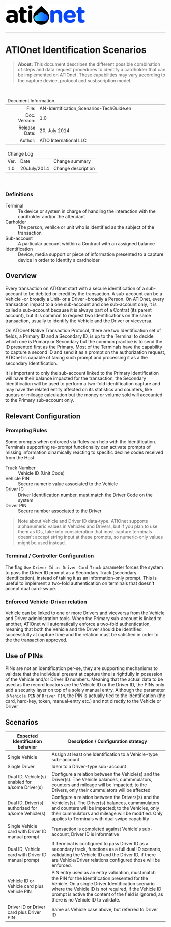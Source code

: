 ![ATIONET](Content/Images/ATIOnetLogo_250x70.png) 

***

# ATIOnet Identification Scenarios
> **About:** This document describes the different possible combination of steps and data request procedures to identify a cardholder that can be implemented on ATIOnet.
These capabilities may vary according to the capture device, protocol and susbscription model.  		

</br>

<table>
	<thead>
		<tr>
			<td colspan="2" class="tablehead">Document Information</td>
		</tr>
	</thead>
	<tfoot>
		<td colspan="2"> </td>
	</tfoot>
	<tbody>
		<tr>
			<td width="20%" class="rowhead" align="right">File:</td>
			<td>AN-Identification_Scenarios-TechGuide.en</td>
		</tr>
		<tr>
			<td align="right">Doc. Version:</td>
			<td>1.0</td>
		</tr>
		<tr>
			<td align="right">Release Date:</td>
			<td>20, July 2014</td>
		</tr>
		<tr>
			<td align="right">Author:</td>
			<td>ATIO International LLC</td>
		</tr>
	</tbody>
</table>

<table>
     <thead>
          <tr>
          	<td colspan="3">Change Log</td>
          </tr>
     </thead>
     <tfoot>
          <td colspan="3"> </td>
     </tfoot>
     <tbody>
        <tr>
          	<td>Ver.</td>
            <td>Date</td>
            <td>Change summary</td>
        </tr>
        <!-- Insert a table row like this for each version -->
        <tr>
          	<td>1.0</td>
          	<td>20/July/2014</td>
          	<td>Change description</td>
        </tr>
        <!-- End of version table row -->
     </tbody>
</table>
</br>

<!-- ###Table of Content -->


<!-- Optional Terms & Definition section -->
        
### Definitions	

<dl>
  <dt>Terminal</dt>
  <dd>Te device or system in charge of handling the interaction with the cardholder and/or the attendant</dd>
  <dt>Carholder</dt>
  <dd>The person, vehilce or unit who is identified as the subject of the transaction</dd>
  <dt>Sub-account</dt>
  <dd>A particular account whithin a Contract with an assigned balance</dd>
  <dt>Identification</dt>
  <dd>Device, media support or piece of information presented to a capture device in order to identify a cardholder</dd>

</dl>

<!-- Content starts here -->
## Overview ##
Every transaction on ATIOnet start with a secure identification of a sub-account to be debited or credit by the transaction. A sub-account can be a Vehicle -or broadly a Unit- or a Driver -broadly a Person.
On ATIOnet, every transaction impact to a one sub-account and one sub-account only, it is called a sub-account because it is always part of a Contrat (its parent account), but it is common to request two Identifications on the same transaction, usually to identify the Vehicle and the Driver or viceversa.

On ATIOnet Native Transaction Protocol, there are two Identification set of fields, a Primary ID and a Secondary ID, is up to the Terminal to decide which one is Primary or Secondary but the common practice is to send the ID presented first as the Primary. Most of the Terminals have the capability to capture a second ID and send it as a prompt on the authorization request, ATIOnet is capable of taking such prompt and processing it as a the secondary Identification.

It is important to only the sub-account linked to the Primary Identification will have their balance impacted for the transaction, the Secondary Identification will be used to perform a two-fold identification capture and may have the related entity affected on its statistics and counters, like quotas or mileage calculation but the money or volume sold will accounted to the Primary sub-account only.

## Relevant Configuration ##

### Prompting Rules ###
Some prompts when enforced via Rules can help with the Identification.
Terminals supporting re-prompt functionality can activate prompts of missing information dinamically reacting to specific decline codes received from the Host.

<dl>
  <dt>Truck Number</dt>
  <dd>Vehicle ID (Unit Code)</dd>
  <dt>Vehicle PIN</dt>
  <dd>Secure numeric value associated to the Vehicle</dd>
  <dt>Driver ID</dt>
  <dd>Driver Identification number, must match the Driver Code on the system</dd>
  <dt>Driver PIN</dt>
  <dd>Secure number associated to the Driver</dd>
</dl>

> Note about Vehicle and Driver ID data-type. ATIOnet supports alphanumeric values in Vehicles and Drivers, but if you plan to use them as IDs, take into consideration that most capture terminals doesn't accept string input at these prompts, so numeric-only values might be used instead.

### Terminal / Controller Configuration ###
The flag ```Use Driver Id as Driver Card Track``` parameter forces the system to pass the Driver ID prompt as a Secondary Track (secondary identification), instead of taking it as an information-only prompt. This is useful to implement a two-fold authentication on terminals that doesn't accept dual card-swipe.

### Enforced Vehicle-Driver relation ###
Vehicle can be linked to one or more Drivers and viceversa from the Vehicle and Driver administration tools. When the Primary sub-account is linked to another, ATIOnet will automatically enforce a two-fold authentication, meaning that both the Vehicle and the Driver should be identified successfully at capture time and the relation must be satisfied in order to the the transaction approved.

## Use of PINs ##
PINs are not an identification per-se, they are supporting mechanisms to validate that the individual present at capture time is rightfully in posession of the Vehicle and/or Driver ID numbers. Meaning that the actual data to be used as the record locators are the Vehicle ID or the Driver ID, the PINs only add a security layer on top of a solely manual entry.
Although the parameter is ```Vehicle PIN``` or ```Driver PIN```, the PIN is actually tied to the Identification (the card, hard-key, token, manual-entry etc.) and not directly to the Vehicle or Driver

## Scenarios ##

|Expected Identification behavior                     | Description / Configuration strategy                        |
|-----------------------------------------------------|------------------------------------------------------------|
|Single Vehicle                                       | Assign at least one Identification to a Vehicle-type sub-account|
|Single Driver| Idem to a Driver-type sub-account|
|Dual ID, Vehicle(s) enabled for a/some Driver(s)|Configure a relation between the Vehicle(s) and the Driver(s). The Vehicle balances, cummmulators, counters and mileage will be impacted; to the Drivers, only their cummulators will be affected|
|Dual ID, Driver(s) authorized for a/some Vehicle(s)|Configure a relation between the Drivers(s) and the Vehicles(s). The Driver(s) balances, cummmulators and counters will be impacted; to the Vehicles, only their cummulators and mileage will be modified. Only applies to Terminals with dual swipe capability|
|Single Vehicle card with Driver ID manual prompt|Transaction is completed against Vehicle's sub-account, Driver ID is informative|
Dual ID, Vehicle card with Driver ID manual prompt|If Terminal is configured to pass Driver ID as a secondary track, functions as a full dual ID scenario, validating the Vehicle ID and the Driver ID, if there are Vehicle/Driver relations configured those will be enforced.|
|Vehicle ID or Vehicle card plus Vehicle PIN|PIN entry used as an entry validation, must match the PIN for the Identification presented for the Vehicle. On a single Driver Identification scenario where the Vehicle ID is not required, if the Vehicle ID prompt is active the content of the field is ignored, as there is no Vehicle ID to validate.|
|Driver ID or Driver card plus Driver PIN|Same as Vehicle case above, but referred to Driver ID|






 

